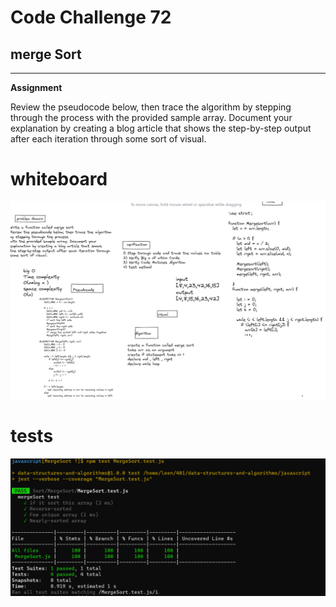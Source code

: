 # Code Challenge 72

## merge Sort

-------------------

**Assignment**

Review the pseudocode below, then trace the algorithm by stepping through the process with the provided sample array. Document your explanation by creating a blog article that shows the step-by-step output after each iteration through some sort of visual.


# whiteboard

![merge sort](../whiteboardImg/codechallenge72.PNG)

# tests

![merge sort test](../whiteboardImg/tests27.PNG)
